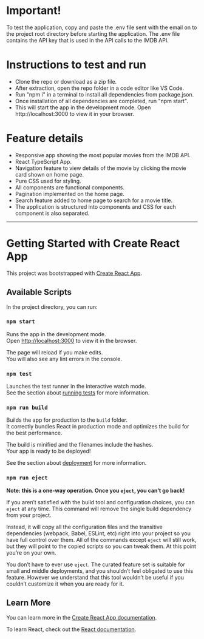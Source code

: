 # Important!

To test the application, copy and paste the .env file sent with the email on to the project root directory before starting the application. The .env file contains the API key that is used in the API calls to the IMDB API.

# Instructions to test and run

- Clone the repo or download as a zip file.
- After extraction, open the repo folder in a code editor like VS Code.
- Run "npm i" in a terminal to install all dependencies from package.json.
- Once installation of all dependencies are completed, run "npm start".
- This will start the app in the development mode. Open http://localhost:3000 to view it in your browser.

# Feature details

- Responsive app showing the most popular movies from the IMDB API.
- React TypeScript App.
- Navigation feature to view details of the movie by clicking the movie card shown on home page.
- Pure CSS used for styling.
- All components are functional components.
- Pagination implemented on the home page.
- Search feature added to home page to search for a movie title.
- The application is structured into components and CSS for each component is also separated.

---

# Getting Started with Create React App

This project was bootstrapped with [Create React App](https://github.com/facebook/create-react-app).

## Available Scripts

In the project directory, you can run:

### `npm start`

Runs the app in the development mode.\
Open [http://localhost:3000](http://localhost:3000) to view it in the browser.

The page will reload if you make edits.\
You will also see any lint errors in the console.

### `npm test`

Launches the test runner in the interactive watch mode.\
See the section about [running tests](https://facebook.github.io/create-react-app/docs/running-tests) for more information.

### `npm run build`

Builds the app for production to the `build` folder.\
It correctly bundles React in production mode and optimizes the build for the best performance.

The build is minified and the filenames include the hashes.\
Your app is ready to be deployed!

See the section about [deployment](https://facebook.github.io/create-react-app/docs/deployment) for more information.

### `npm run eject`

**Note: this is a one-way operation. Once you `eject`, you can’t go back!**

If you aren’t satisfied with the build tool and configuration choices, you can `eject` at any time. This command will remove the single build dependency from your project.

Instead, it will copy all the configuration files and the transitive dependencies (webpack, Babel, ESLint, etc) right into your project so you have full control over them. All of the commands except `eject` will still work, but they will point to the copied scripts so you can tweak them. At this point you’re on your own.

You don’t have to ever use `eject`. The curated feature set is suitable for small and middle deployments, and you shouldn’t feel obligated to use this feature. However we understand that this tool wouldn’t be useful if you couldn’t customize it when you are ready for it.

## Learn More

You can learn more in the [Create React App documentation](https://facebook.github.io/create-react-app/docs/getting-started).

To learn React, check out the [React documentation](https://reactjs.org/).
